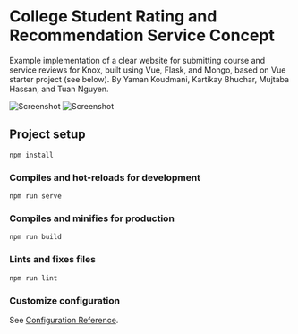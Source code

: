 # College Student Rating and Recommendation Service Concept

Example implementation of a clear website for submitting course and service reviews for Knox, built using Vue, Flask, and Mongo, based on Vue starter project (see below).
By Yaman Koudmani, Kartikay Bhuchar, Mujtaba Hassan, and Tuan Nguyen.


![Screenshot](https://i.ibb.co/8M11H3p/Search-Page.png)
![Screenshot](https://i.ibb.co/wwqpwNJ/Reviews-Example.png)
## Project setup
```
npm install
```

### Compiles and hot-reloads for development
```
npm run serve
```

### Compiles and minifies for production
```
npm run build
```

### Lints and fixes files
```
npm run lint
```

### Customize configuration
See [Configuration Reference](https://cli.vuejs.org/config/).

